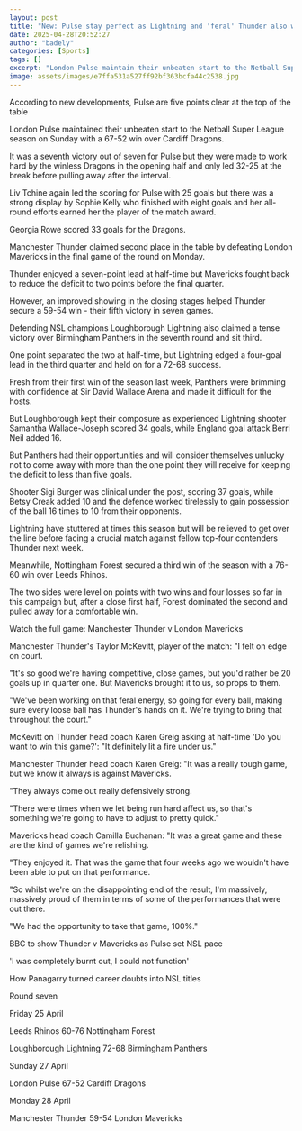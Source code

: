 ```yaml
---
layout: post
title: "New: Pulse stay perfect as Lightning and 'feral' Thunder also win in NSL"
date: 2025-04-28T20:52:27
author: "badely"
categories: [Sports]
tags: []
excerpt: "London Pulse maintain their unbeaten start to the Netball Super League season with a 67-52 win over Cardiff Dragons."
image: assets/images/e7ffa531a527ff92bf363bcfa44c2538.jpg
---
```


According to new developments, Pulse are five points clear at the top of the table

London Pulse maintained their unbeaten start to the Netball Super League season on Sunday with a 67-52 win over Cardiff Dragons.

It was a seventh victory out of seven for Pulse but they were made to work hard by the winless Dragons in the opening half and only led 32-25 at the break before pulling away after the interval.

Liv Tchine again led the scoring for Pulse with 25 goals but there was a strong display by Sophie Kelly who finished with eight goals and her all-round efforts earned her the player of the match award.

Georgia Rowe scored 33 goals for the Dragons.

Manchester Thunder claimed second place in the table by defeating London Mavericks in the final game of the round on Monday. 

Thunder enjoyed a seven-point lead at half-time but Mavericks fought back to reduce the deficit to two points before the final quarter. 

However, an improved showing in the closing stages helped Thunder secure a 59-54 win - their fifth victory in seven games. 

Defending NSL champions Loughborough Lightning also claimed a tense victory over Birmingham Panthers in the seventh round and sit third. 

One point separated the two at half-time, but Lightning edged a four-goal lead in the third quarter and held on for a 72-68 success.

Fresh from their first win of the season last week, Panthers were brimming with confidence at Sir David Wallace Arena and made it difficult for the hosts.

But Loughborough kept their composure as experienced Lightning shooter Samantha Wallace-Joseph scored 34 goals, while England goal attack Berri Neil added 16.

But Panthers had their opportunities and will consider themselves unlucky not to come away with more than the one point they will receive for keeping the deficit to less than five goals.

Shooter Sigi Burger was clinical under the post, scoring 37 goals, while Betsy Creak added 10 and the defence worked tirelessly to gain possession of the ball 16 times to 10 from their opponents.

Lightning have stuttered at times this season but will be relieved to get over the line before facing a crucial match against fellow top-four contenders Thunder next week.

Meanwhile, Nottingham Forest secured a third win of the season with a 76-60 win over Leeds Rhinos.

The two sides were level on points with two wins and four losses so far in this campaign but, after a close first half, Forest dominated the second and pulled away for a comfortable win.

Watch the full game: Manchester Thunder v London Mavericks

Manchester Thunder's Taylor McKevitt, player of the match: "I felt on edge on court.

"It's so good we're having competitive, close games, but you'd rather be 20 goals up in quarter one. But Mavericks brought it to us, so props to them.

"We've been working on that feral energy, so going for every ball, making sure every loose ball has Thunder's hands on it. We're trying to bring that throughout the court."

McKevitt on Thunder head coach Karen Greig asking at half-time 'Do you want to win this game?': "It definitely lit a fire under us."

Manchester Thunder head coach Karen Greig: "It was a really tough game, but we know it always is against Mavericks.

"They always come out really defensively strong.

"There were times when we let being run hard affect us, so that's something we're going to have to adjust to pretty quick."

Mavericks head coach Camilla Buchanan: "It was a great game and these are the kind of games we're relishing.

"They enjoyed it. That was the game that four weeks ago we wouldn't have been able to put on that performance.

"So whilst we're on the disappointing end of the result, I'm massively, massively proud of them in terms of some of the performances that were out there.

"We had the opportunity to take that game, 100%."

BBC to show Thunder v Mavericks as Pulse set NSL pace

'I was completely burnt out, I could not function'

How Panagarry turned career doubts into NSL titles

Round seven

Friday 25 April

Leeds Rhinos 60-76 Nottingham Forest

Loughborough Lightning 72-68 Birmingham Panthers

Sunday 27 April

London Pulse 67-52 Cardiff Dragons

Monday 28 April

Manchester Thunder 59-54 London Mavericks

